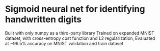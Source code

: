 # Sigmoid neural net for identifying handwritten digits
Built with only numpy as a third-party library
Trained on expanded MNIST dataset, with cross-entropy cost function and L2 regularization,
Evaluated at ~96.5% accuracy on MNIST validation and train dataset

